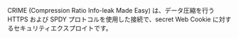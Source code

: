 
CRIME (Compression Ratio Info-leak Made Easy) は、データ圧縮を行う HTTPS および SPDY プロトコルを使用した接続で、secret Web Cookie に対するセキュリティエクスプロイトです。

